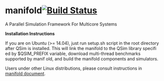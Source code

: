 manifold[![Build Status](https://travis-ci.org/gtcasl/manifold.svg?branch=master)](https://travis-ci.org/gtcasl/manifold)
=============
A Parallel Simulation Framework For Multicore Systems


**Installation Instructions**

If you are on Ubuntu (>= 14.04), just run setup.sh script in the root directory 
after QSim is installed. This will link the manifold to the QSim library specifi
ed by $QSIM_PREFIX variable, download multi-thread benchmarks supported by manif
old, and build the manifold components and simulators.

Users under other Linux distributions, please consult instructions in [manifold document](http://manifold.gatech.edu/documentation).
